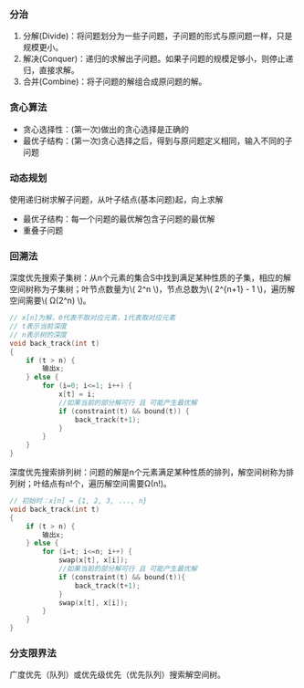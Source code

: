 ### 分治

1. 分解(Divide)：将问题划分为一些子问题，子问题的形式与原问题一样，只是规模更小。
2. 解决(Conquer)：递归的求解出子问题。如果子问题的规模足够小，则停止递归，直接求解。
3. 合并(Combine)：将子问题的解组合成原问题的解。

### 贪心算法

* 贪心选择性：(第一次)做出的贪心选择是正确的
* 最优子结构：(第一次)贪心选择之后，得到与原问题定义相同，输入不同的子问题

### 动态规划

使用递归树求解子问题，从叶子结点(基本问题)起，向上求解

* 最优子结构：每一个问题的最优解包含子问题的最优解
* 重叠子问题

### 回溯法

深度优先搜索子集树：从n个元素的集合S中找到满足某种性质的子集，相应的解空间树称为子集树；叶节点数量为\\( 2^n \\)，节点总数为\\( 2^{n+1} - 1 \\)，遍历解空间需要\\( Ω(2^n) \\)。

``` c
// x[n]为解，0代表不取对应元素，1代表取对应元素
// t表示当前深度
// n表示树的深度
void back_track(int t)
{
    if (t > n) {
        输出x;
    } else {
        for (i=0; i<=1; i++) {
            x[t] = i;
            //如果当前的部分解可行 且 可能产生最优解
            if (constraint(t) && bound(t)) {
                back_track(t+1);
            }
        }
    }
}
```

深度优先搜索排列树：问题的解是n个元素满足某种性质的排列，解空间树称为排列树；叶结点有n!个，遍历解空间需要Ω(n!)。

``` c
// 初始时：x[n] = {1, 2, 3, ..., n}
void back_track(int t)
{
    if (t > n) {
        输出x;
    } else {
        for (i=t; i<=n; i++) {
            swap(x[t], x[i]);
            //如果当前的部分解可行 且 可能产生最优解
            if (constraint(t) && bound(t)){
                back_track(t+1);
            }
            swap(x[t], x[i]);
        }
    }
}
```

### 分支限界法

广度优先（队列）或优先级优先（优先队列）搜索解空间树。
